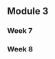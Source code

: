 <!-- .slide: data-background="#E6F7FF" -->

<section data-transition="none">

## Module 3
</section>

<section data-transition="none">

### Week 7

</section>

<section data-transition="none">

### Week 8

</section>